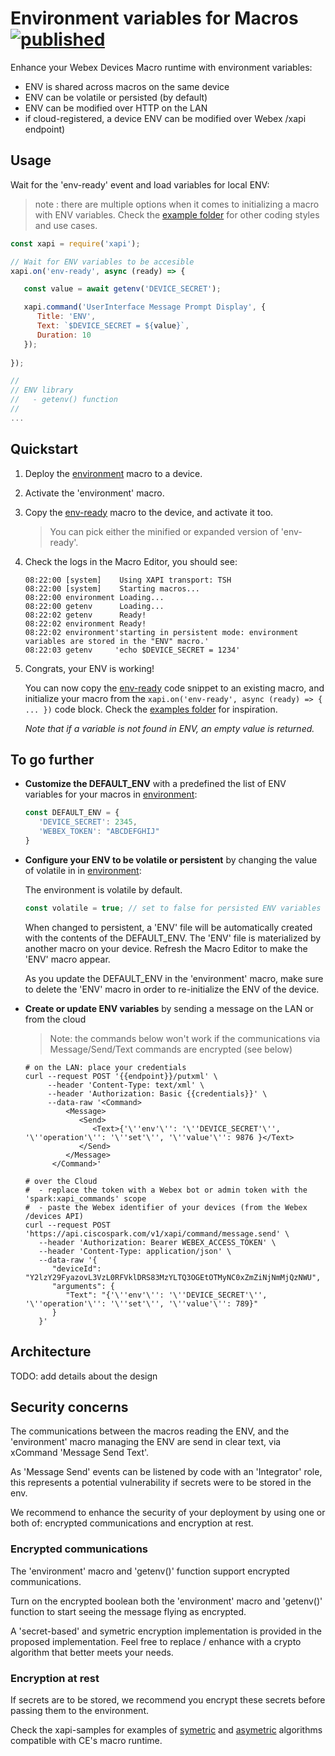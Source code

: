 # Environment variables for Macros [![published](https://static.production.devnetcloud.com/codeexchange/assets/images/devnet-published.svg)](https://developer.cisco.com/codeexchange/github/repo/ObjectIsAdvantag/macros-env)

Enhance your Webex Devices Macro runtime with environment variables:
- ENV is shared across macros on the same device
- ENV can be volatile or persisted (by default)
- ENV can be modified over HTTP on the LAN 
- if cloud-registered, a device ENV can be modified over Webex /xapi endpoint)


## Usage

Wait for the 'env-ready' event and load variables for local ENV:

> note : there are multiple options when it comes to initializing a macro with ENV variables. Check the [example folder](examples/) for other coding styles and use cases.

```javascript
const xapi = require('xapi');

// Wait for ENV variables to be accesible
xapi.on('env-ready', async (ready) => {

   const value = await getenv('DEVICE_SECRET');

   xapi.command('UserInterface Message Prompt Display', {
      Title: 'ENV',
      Text: `$DEVICE_SECRET = ${value}`,
      Duration: 10
   });
   
});

//
// ENV library
//   - getenv() function
//
...
```


## Quickstart

1. Deploy the [environment](environment.js) macro to a device.

2. Activate the 'environment' macro.

3. Copy the [env-ready](env-ready.min.js) macro to the device, and activate it too.

   > You can pick either the minified or expanded version of 'env-ready'.

4. Check the logs in the Macro Editor, you should see:

   ```text
   08:22:00	[system]    Using XAPI transport: TSH
   08:22:00	[system]    Starting macros...
   08:22:00	environment Loading...
   08:22:00	getenv      Loading...
   08:22:02	getenv      Ready!
   08:22:02	environment Ready!
   08:22:02	environment'starting in persistent mode: environment variables are stored in the "ENV" macro.'
   08:22:03	getenv     'echo $DEVICE_SECRET = 1234'
   ```


5. Congrats, your ENV is working!

   You can now copy the [env-ready](env-ready.min.js) code snippet to an existing macro,
   and initialize your macro from the `xapi.on('env-ready', async (ready) => { ... })` code block.
   Check the [examples folder](examples/) for inspiration.

   _Note that if a variable is not found in ENV, an empty value is returned._


## To go further

- **Customize the DEFAULT_ENV** with a predefined the list of ENV variables for your macros in [environment](environment.js):

   ```javascript
   const DEFAULT_ENV = {
      'DEVICE_SECRET': 2345,
      'WEBEX_TOKEN': "ABCDEFGHIJ"
   }
   ```


- **Configure your ENV to be volatile or persistent** by changing the value of volatile in in [environment](environment.js): 

   The environment is volatile by default.

   ```javascript
   const volatile = true; // set to false for persisted ENV variables
   ```
   
   When changed to persistent, a 'ENV' file will be automatically created with the contents of the DEFAULT_ENV. 
   The 'ENV' file is materialized by another macro on your device. 
   Refresh the Macro Editor to make the 'ENV' macro appear. 
   
   As you update the DEFAULT_ENV in the 'environment' macro, make sure to delete the 'ENV' macro in order to re-initialize the ENV of the device.


- **Create or update ENV variables** by sending a message on the LAN or from the cloud

   > Note: the commands below won't work if the communications via Message/Send/Text commands are encrypted (see below)

   ```shell
   # on the LAN: place your credentials
   curl --request POST '{{endpoint}}/putxml' \
        --header 'Content-Type: text/xml' \
        --header 'Authorization: Basic {{credentials}}' \
        --data-raw '<Command>
            <Message>
               <Send>
                  <Text>{'\''env'\'': '\''DEVICE_SECRET'\'', '\''operation'\'': '\''set'\'', '\''value'\'': 9876 }</Text>
               </Send>
            </Message>
         </Command>'
   ```


   ```shell
   # over the Cloud
   #  - replace the token with a Webex bot or admin token with the 'spark:xapi_commands' scope
   #  - paste the Webex identifier of your devices (from the Webex /devices API)
   curl --request POST 'https://api.ciscospark.com/v1/xapi/command/message.send' \
      --header 'Authorization: Bearer WEBEX_ACCESS_TOKEN' \
      --header 'Content-Type: application/json' \
      --data-raw '{
         "deviceId": "Y2lzY29FyazovL3VzL0RFVklDRS83MzYLTQ3OGEtOTMyNC0xZmZiNjNmMjQzNWU",
         "arguments": {
            "Text": "{'\''env'\'': '\''DEVICE_SECRET'\'', '\''operation'\'': '\''set'\'', '\''value'\'': 789}"
         }
      }'
   ```


## Architecture

TODO: add details about the design


## Security concerns

The communications between the macros reading the ENV, and the 'environment' macro managing the ENV are send in clear text, via xCommand 'Message Send Text'.

As 'Message Send' events can be listened by code with an 'Integrator' role, this represents a potential vulnerability if secrets were to be stored in the env.

We recommend to enhance the security of your deployment by using one or both of: encrypted communications and encryption at rest.

### Encrypted communications

The 'environment' macro and 'getenv()' function support encrypted communications.

Turn on the encrypted boolean both the 'environment' macro and 'getenv()' function to start seeing the message flying as encrypted.

A 'secret-based' and symetric encryption implementation is provided in the proposed implementation.
Feel free to replace / enhance with a crypto algorithm that better meets your needs.


### Encryption at rest

If secrets are to be stored, we recommend you encrypt these secrets before passing them to the environment.

Check the xapi-samples for examples of [symetric](https://github.com/CiscoDevNet/xapi-samples/blob/master/macros/15-cipher.js) and [asymetric](https://github.com/CiscoDevNet/xapi-samples/blob/master/macros/16-encrypt-rsa.js) algorithms compatible with CE's macro runtime.

